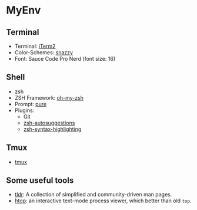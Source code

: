 # MyEnv

## Terminal
- Terminal: [iTerm2](https://www.iterm2.com/)
- Color-Schemes: [snazzy](https://github.com/mbadolato/iTerm2-Color-Schemes#snazzy)
- Font: Sauce Code Pro Nerd (font size: 16)

## Shell
- zsh
- ZSH Framework: [oh-my-zsh](https://github.com/robbyrussell/oh-my-zsh)
- Prompt: [pure](https://github.com/sindresorhus/pure)
- Plugins:
    - Git
    - [zsh-autosuggestions](https://github.com/zsh-users/zsh-autosuggestions)
    - [zsh-syntax-highlighting](https://github.com/zsh-users/zsh-syntax-highlighting)

## Tmux
- [tmux](https://github.com/kia280/dotfiles/blob/master/tmux)

## Some useful tools
- [tldr](https://github.com/tldr-pages/tldr): A collection of simplified and community-driven man pages.
- [htop](https://github.com/hishamhm/htop): an interactive text-mode process viewer, which better than old `top`.
